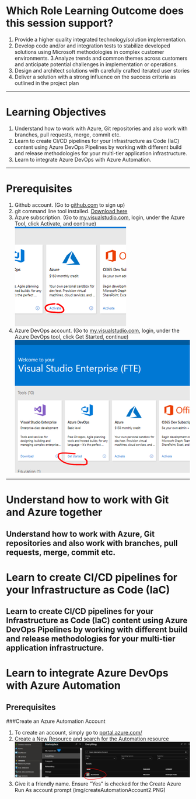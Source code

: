 # Which Role Learning Outcome does this session support? 
1. Provide a higher quality integrated technology/solution implementation.  
2. Develop code and/or and integration tests to stabilize developed solutions using Microsoft methodologies in complex customer environments. 
3.Analyze trends and common themes across customers and anticipate potential challenges in implementation or operations. 
4. Design and architect solutions with carefully crafted iterated user stories  
5. Deliver a solution with a strong influence on the success criteria as outlined in the project plan  
---
# Learning Objectives 
1. Understand how to work with Azure, Git repositories and also work with branches, pull requests, merge, commit etc. 
2. Learn to create CI/CD pipelines for your Infrastructure as Code (IaC) content using Azure DevOps Pipelines by working with different build and release methodologies for your multi-tier application infrastructure.
3. Learn to integrate Azure DevOps with Azure Automation.
---
# Prerequisites
1. Github account. (Go to [github.com](https://github.com) to sign up)
2. git command line tool installed. [Download here](https://git-scm.com/downloads)
3. Azure subscription. (Go to [my.visualstudio.com](https://my.visualstudio.com), login, under the Azure Tool, click Activate, and continue)
![Image](img/activateAzurePrereq.PNG) 
4. Azure DevOps account. (Go to [my.visualstudio.com](https://my.visualstudio.com), login, under the Azure DevOps tool, click Get Started, continue)
![Image](./img/azDevopsPrereq.PNG)
---
# Understand how to work with Git and Azure together
Understand how to work with Azure, Git repositories and also work with branches, pull requests, merge, commit etc.
---
# Learn to create CI/CD pipelines for your Infrastructure as Code (IaC)
Learn to create CI/CD pipelines for your Infrastructure as Code (IaC) content using Azure DevOps Pipelines by working with different build and release methodologies for your multi-tier application infrastructure.
--
# Learn to integrate Azure DevOps with Azure Automation
## Prerequisites
###Create an Azure Automation Account
1. To create an account, simply go to [portal.azure.com/](portal.azure.com/)
2. Create a New Resource and search for the Automation resource ![Image](img/createAutomationAccount1.PNG) 
3. Give it a friendly name. Ensure "Yes" is checked for the Create Azure Run As account prompt (img/createAutomationAccount2.PNG)
